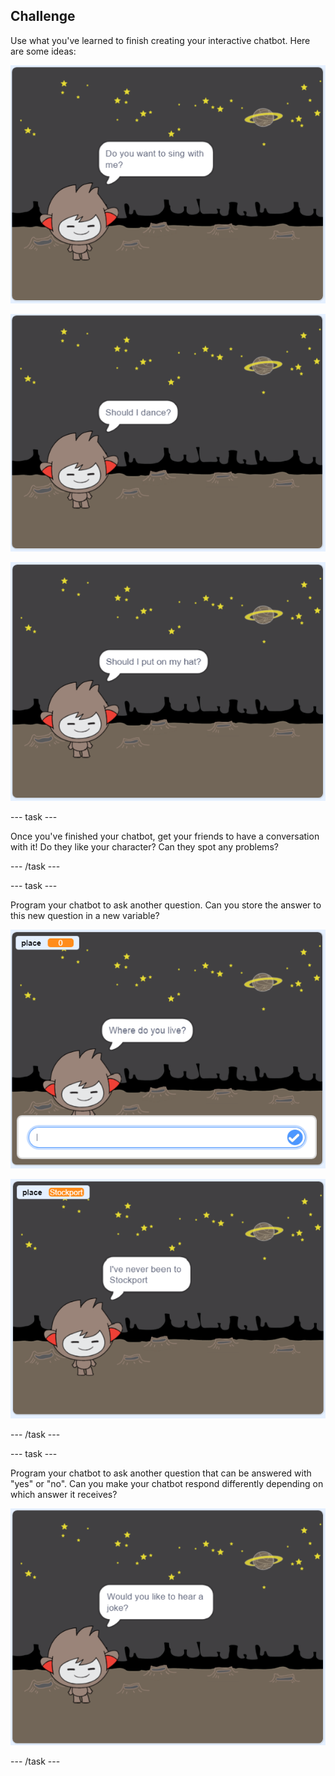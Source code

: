 ## Challenge

Use what you've learned to finish creating your interactive chatbot. Here are some ideas:

![ChatBot ideas](images/chatbot-ideas1.png)

![ChatBot ideas](images/chatbot-ideas2.png)

![ChatBot ideas](images/chatbot-ideas3.png)

--- task ---

Once you've finished your chatbot, get your friends to have a conversation with it! Do they like your character? Can they spot any problems?

--- /task ---

--- task ---

Program your chatbot to ask another question. Can you store the answer to this new question in a new variable?

![More questions](images/chatbot-question1.png)

![More questions](images/chatbot-question2.png)

--- /task ---


--- task ---

Program your chatbot to ask another question that can be answered with "yes" or "no". Can you make your chatbot respond differently depending on which answer it receives?

![screenshot](images/chatbot-joke.png)

--- /task ---
